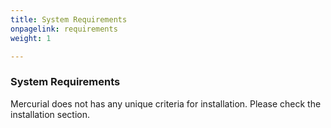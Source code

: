 ```yaml
---
title: System Requirements
onpagelink: requirements
weight: 1

---
```


### **System Requirements**

Mercurial does not has any unique criteria for installation. Please check the installation section.
